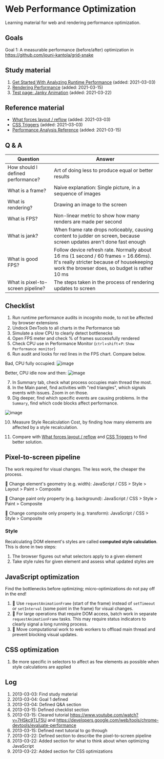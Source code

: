# Web Performance Optimization

Learning material for web and rendering performance optimization.

## Goals

Goal 1: A measurable performance (before/after) optimization in https://github.com/jouni-kantola/grid-snake

## Study material

1. [Get Started With Analyzing Runtime Performance](https://developers.google.com/web/tools/chrome-devtools/evaluate-performance) (added: 2021-03-03)
1. [Rendering Performance](https://developers.google.com/web/fundamentals/performance/rendering) (added: 2021-03-15)
1. [Test page: Janky Animation](https://googlechrome.github.io/devtools-samples/jank/) (added: 2021-03-22)

## Reference material

* [What forces layout / reflow](https://gist.github.com/paulirish/5d52fb081b3570c81e3a) (added: 2021-03-03)
* [CSS Triggers](https://csstriggers.com/) (added: 2021-03-03)
* [Performance Analysis Reference](https://developers.google.com/web/tools/chrome-devtools/evaluate-performance/reference) (added: 2021-03-15)

## Q & A

| Question | Answer |
| - | - |
| How should I defined performance? | Art of doing less to produce equal or better results |
| What is a frame? | Naive explanation: Single picture, in a sequence of images |
| What is rendering? | Drawing an image to the screen |
| What is FPS? | Non-linear metric to show how many renders are made per second |
| What is jank? | When frame rate drops noticeably, causing content to judder on screen, because screen updates aren't done fast enough |
| What is good FPS? | Follow device refresh rate. Normally about 16 ms (1 second / 60 frames = 16.66ms). It's really stricter because of housekeeping work the browser does, so budget is rather 10 ms |  
| What is pixel-to-screen pipeline? | The steps taken in the process of rendering updates to screen | 

## Checklist

1. Run runtime performance audits in incognito mode, to not be affected by browser extensions 
2. Undock DevTools to all charts in the Performance tab
3. Simulate a slow CPU to clearly detect bottlenecks
4. Open FPS meter and check % of frames successfully rendered
5. Check CPU use in Performance Monitor (`ctrl`+`shift`+`P`: `Show Performance monitor`)
6. Run audit and looks for red lines in the FPS chart. Compare below.

Bad, CPU fully occupied: ![image](https://user-images.githubusercontent.com/2670127/111128283-01a21780-8575-11eb-987c-bf2d272cdac9.png)

Better, CPU idle now and then: ![image](https://user-images.githubusercontent.com/2670127/111128451-32824c80-8575-11eb-9b9a-6924ab1f7930.png)

7. In Summary tab, check what process occupies main thread the most.
8. In the Main panel, find activities with "red triangles", which signals events with issues. Zoom in on those.
9. Dig deeper, find which specific events are causing problems. In the `Summary`, find which code blocks affect performance.

![image](https://user-images.githubusercontent.com/2670127/111133822-3e710d00-857b-11eb-9ec3-2f9125138124.png)

10. Measure Style Recalculation Cost, by finding how many elements are affected by a style recalculation.



11. Compare with [What forces layout / reflow](https://gist.github.com/paulirish/5d52fb081b3570c81e3a) and [CSS Triggers](https://csstriggers.com/) to find better solution.

## Pixel-to-screen pipeline

The work required for visual changes. The less work, the cheaper the process.

🐢 Change element's geometry (e.g. width): JavaScript / CSS > Style > Layout > Paint > Composite

🐄 Change paint only property (e.g. background): JavaScript / CSS > Style > Paint > Composite

🐇 Change composite only property (e.g. transform): JavaScript / CSS > Style > Composite

### Style

Recalculating DOM element's styles are called **computed style calculation**. This is done in two steps:

1. The browser figures out what selectors apply to a given element
2. Take style rules for given element and assess what updated styles are

## JavaScript optimization

Find the bottlenecks before optimizing; micro-optimizations do not pay off in the end!

1. 🙇 Use `requestAnimationFrame` (start of the frame) instead of `setTimeout` or `setInterval` (some point in the frame) for visual changes.
2. 🎡 For large operations that require DOM access, batch work in separate `requestAnimationFrame` tasks. This may require status indicators to clearly signal a long running process.
3. 👷 Move computational work to web workers to offload main thread and prevent blocking visual updates.

## CSS optimization

1. Be more specific in selectors to affect as few elements as possible when style calculations are applied

## Log

1. 2013-03-03: Find study material
1. 2013-03-04: Goal 1 defined
1. 2013-03-04: Defined Q&A section
1. 2013-03-15: Defined checklist section
1. 2013-03-15: Cleared tutorial https://www.youtube.com/watch?v=7HSkc9TLF5U and https://developers.google.com/web/tools/chrome-devtools/evaluate-performance
1. 2013-03-15: Defined next tutorial to go through 
1. 2013-03-22: Defined section to describe the pixel-to-screen pipeline
1. 2013-03-22: Added section for what to think about when optimizing JavaScript
1. 2013-03-22: Added section for CSS optimizations
